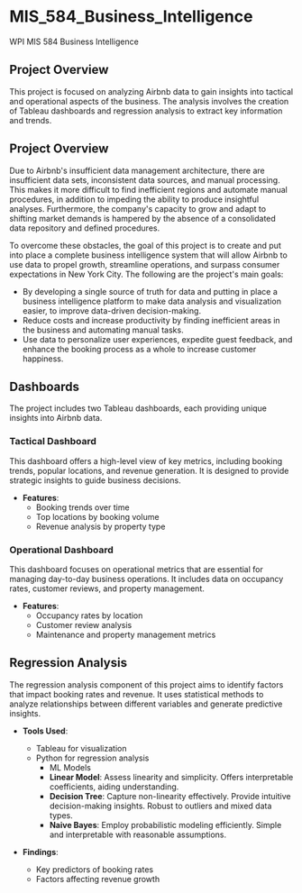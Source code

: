 # MIS_584_Business_Intelligence
WPI MIS 584 Business Intelligence

## Project Overview
This project is focused on analyzing Airbnb data to gain insights into tactical and operational aspects of the business. The analysis involves the creation of Tableau dashboards and regression analysis to extract key information and trends.

## Project Overview
Due to Airbnb's insufficient data management architecture, there are insufficient data sets, inconsistent data sources, and manual processing. This makes it more difficult to find inefficient regions and automate manual procedures, in addition to impeding the ability to produce insightful analyses. Furthermore, the company's capacity to grow and adapt to shifting market demands is hampered by the absence of a consolidated data repository and defined procedures.

To overcome these obstacles, the goal of this project is to create and put into place a complete business intelligence system that will allow Airbnb to use data to propel growth, streamline operations, and surpass consumer expectations in New York City. The following are the project's main goals:
  - By developing a single source of truth for data and putting in place a business intelligence platform to make data analysis and visualization easier, to improve data-driven decision-making.
  - Reduce costs and increase productivity by finding inefficient areas in the business and automating manual tasks.
  - Use data to personalize user experiences, expedite guest feedback, and enhance the booking process as a whole to increase customer happiness.

## Dashboards
The project includes two Tableau dashboards, each providing unique insights into Airbnb data.

### Tactical Dashboard
This dashboard offers a high-level view of key metrics, including booking trends, popular locations, and revenue generation. It is designed to provide strategic insights to guide business decisions.

- **Features**:
  - Booking trends over time
  - Top locations by booking volume
  - Revenue analysis by property type

### Operational Dashboard
This dashboard focuses on operational metrics that are essential for managing day-to-day business operations. It includes data on occupancy rates, customer reviews, and property management.

- **Features**:
  - Occupancy rates by location
  - Customer review analysis
  - Maintenance and property management metrics

## Regression Analysis
The regression analysis component of this project aims to identify factors that impact booking rates and revenue. It uses statistical methods to analyze relationships between different variables and generate predictive insights.

- **Tools Used**:
  - Tableau for visualization
  - Python for regression analysis
    - ML Models
    - **Linear Model**: Assess linearity and simplicity. Offers interpretable coefficients, aiding understanding.
    - **Decision Tree**: Capture non-linearity effectively. Provide intuitive decision-making insights. Robust to outliers and mixed data types.
    - **Naive Bayes**: Employ probabilistic modeling efficiently. Simple and interpretable with reasonable assumptions.
  
- **Findings**:
  - Key predictors of booking rates
  - Factors affecting revenue growth
